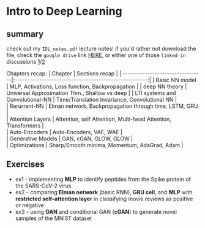 # Intro to Deep Learning
## summary
check out my `IDL_notes.pdf` lecture notes! if you'd rather not download the file, check the `google drive` link [HERE](https://drive.google.com/file/d/1zVkw5lkE8bqBvSb5qZ4zdJX1pPC-F758/view?usp=sharing), or either one of those `linked-in` discussions [1](https://www.linkedin.com/posts/rami-krispin_deeplearning-datascience-datascientist-activity-6870814994032918528-3Pr6)/[2](https://www.linkedin.com/posts/michael-mike-erlihson-phd-8208616_intro-to-deep-learning-huji-activity-6870981392914755584-zZ6O)

Chapters recap:
| Chapter                          |   Sections recap                                       | 
| ---------------------------------|:------------------------------------------------------:|
| Basic NN model                   |  MLP, Activations, Loss function, Backpropagation      |
| deep NN theory                   |  Universal Approximation Thm., Shallow vs deep         |
| LTI systems and Convolutional-NN |    Time/Translation Invariance, Convolutional NN       |  
| Rerurrent-NN                     | Elman network, Backpropagation through time, LSTM, GRU |  
| Attention Layers                 | Attention, self Attention, Multi-head Attention, Transformers  |  
| Auto-Encoders                    | Auto-Encoders, VAE, WAE         |   
| Generative Models                | GAN, cGAN, GLOW, GLOW     |   
| Optimizations                    | Sharp/Smooth minima, Momentum, AdaGrad, Adam         |   



## Exercises
* ex1 - implementing **MLP** to identify peptides from the Spike protein of the SARS-CoV-2 virus
* ex2 - comparing **Elman network** (basic RNN), **GRU cell**, and **MLP** with **restricted self-attention layer** in classifying movie reviews as positive or negative
* ex3 - using **GAN** and conditional GAN (**cGAN**) to generate novel samples of the MNIST dataset
